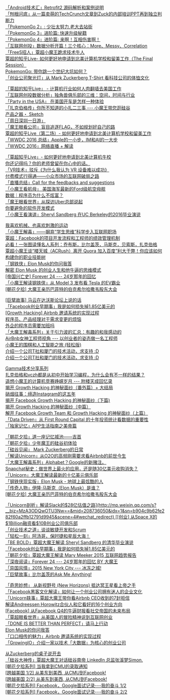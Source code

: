 [「Android技术汇」Retrofit2 源码解析和案例说明](http://mp.weixin.qq.com/s?__biz=MzA3ODQwOTU3Nw==&mid=2650356343&idx=1&sn=0d85e0633820278571c641e125302fd3&scene=4#wechat_redirect)     
[「刨根问底」从一篇卖萌的TechCrunch文章到Zuck的内部培训PPT再到独立判断力](http://mp.weixin.qq.com/s?__biz=MzA3ODQwOTU3Nw==&mid=2650356340&idx=1&sn=c0973b5b2d33ebf90f8fcf0f8242ebcb&scene=4#wechat_redirect)     
[「PokemonGo 2」: 少壮太努力,老大去站街](http://mp.weixin.qq.com/s?__biz=MzA3ODQwOTU3Nw==&mid=2650356321&idx=1&sn=418246071a899812d908239f7f195718&scene=4#wechat_redirect)     
[「PokemonGo 3」进阶篇: 快速升级秘籍](http://mp.weixin.qq.com/s?__biz=MzA3ODQwOTU3Nw==&mid=2650356321&idx=2&sn=188d59b2c412e1cee8cb5defdb7d3f25&scene=4#wechat_redirect)     
[「PokemonGo 4」进阶篇: 来啊！互相伤害啊！](http://mp.weixin.qq.com/s?__biz=MzA3ODQwOTU3Nw==&mid=2650356321&idx=3&sn=fa42e944655e298d5c55a3ab38382ab5&scene=4#wechat_redirect)     
[「互联网创投」数据分析开篇！三个核心：More、Messy、Correlation](http://mp.weixin.qq.com/s?__biz=MzA3ODQwOTU3Nw==&mid=2650356317&idx=1&sn=30299481a1e7fee54a890bc735b65b1e&scene=4#wechat_redirect)     
[「FreeS招人」覃超小魔王跪求技术牛人](http://mp.weixin.qq.com/s?__biz=MzA3ODQwOTU3Nw==&mid=2650356311&idx=1&sn=76b76c73d959e8bdfb177994e8e259f9&scene=4#wechat_redirect)     
[覃超的知乎Live- 如何更好地申请到北美计算机学校和留美工作（The Final Session）](http://mp.weixin.qq.com/s?__biz=MzA3ODQwOTU3Nw==&mid=2650356310&idx=1&sn=66ac9dbe8dcd4328fca9fef8937628fb&scene=4#wechat_redirect)     
[PokemonGo: 带你跳一个世纪大坑如何？](http://mp.weixin.qq.com/s?__biz=MzA3ODQwOTU3Nw==&mid=2650356303&idx=1&sn=8fa47d062bc7510af6d598ca9558b0f7&scene=4#wechat_redirect)     
[「创业公司聚光灯」从 Mark Zuckerberg T-Shirt 看科技公司的体恤文化](http://mp.weixin.qq.com/s?__biz=MzA3ODQwOTU3Nw==&mid=2650356299&idx=1&sn=274b7c8d2781edf70fe0e3519707d760&scene=4#wechat_redirect)     


[「覃超的知乎Live」 - 计算机行业如何人肉翻墙去美国工作](http://mp.weixin.qq.com/s?__biz=MzA3ODQwOTU3Nw==&mid=2650356296&idx=1&sn=0667a4ea0eeac6f86e1c3dc5d7db6020&scene=4#wechat_redirect)     
[「互联网创投数据分析」独角兽俱乐部的三维：空间，时间与行业](http://mp.weixin.qq.com/s?__biz=MzA3ODQwOTU3Nw==&mid=2650356291&idx=1&sn=938465f34dc67b947bcb317e10865d55&scene=4#wechat_redirect)     
[「Party in the USA」 在美国开车是怎样一种体验](http://mp.weixin.qq.com/s?__biz=MzA3ODQwOTU3Nw==&mid=2650356286&idx=1&sn=84bc53935f783d01d53aec04cef90c19&scene=4#wechat_redirect)     
[「扎克伯格传」你所不知道的小扎二三事 --- 小魔王带您逛硅谷](http://mp.weixin.qq.com/s?__biz=MzA3ODQwOTU3Nw==&mid=2650356283&idx=1&sn=0efac37ba4d10b4d04770963e02007f6&scene=4#wechat_redirect)     
[产品之器・ Sketch](http://mp.weixin.qq.com/s?__biz=MzA3ODQwOTU3Nw==&mid=2650356280&idx=1&sn=7428e8b4fb2fc599b1b7abc9f322c832&scene=4#wechat_redirect)     
[「周日深圳一日游」](http://mp.weixin.qq.com/s?__biz=MzA3ODQwOTU3Nw==&mid=2650356280&idx=2&sn=3f908988b53b4d1fdb434c8810a6617c&scene=4#wechat_redirect)     
[「魔王眼看公司」盲目追逐FLAG，不如规划好自己的路](http://mp.weixin.qq.com/s?__biz=MzA3ODQwOTU3Nw==&mid=2650356261&idx=1&sn=da1cbd211d38f0d315e21392f68a5c1b&scene=4#wechat_redirect)     
[覃超的知乎Live（第二场）- 如何更好地申请到北美计算机学校和留美工作](http://mp.weixin.qq.com/s?__biz=MzA3ODQwOTU3Nw==&mid=2650356255&idx=1&sn=3a263c33abb19f025cae7e51cb775c6a&scene=4#wechat_redirect)     
[「WWDC 2016 总结」Apple的一小步，IM和AI的一大步](http://mp.weixin.qq.com/s?__biz=MzA3ODQwOTU3Nw==&mid=2650356250&idx=1&sn=a460d559b7106dc80bac4b90b4d69ca8&scene=4#wechat_redirect)     
[「WWDC 2016」网络直播 + 解读](http://mp.weixin.qq.com/s?__biz=MzA3ODQwOTU3Nw==&mid=2650356247&idx=1&sn=57873777ced7e5dceea95a5941314da6&scene=4#wechat_redirect)     


[「覃超知乎Live」- 如何更好地申请到北美计算机牛校](http://mp.weixin.qq.com/s?__biz=MzA3ODQwOTU3Nw==&mid=2650356243&idx=1&sn=de9d0cbb5a390dddc7d4ffe747088b6d&scene=4#wechat_redirect)     
[你还记得吗？你的老师曾留在你心中的话。](http://mp.weixin.qq.com/s?__biz=MzA3ODQwOTU3Nw==&mid=2650356236&idx=1&sn=7d767a0ee78d7d57a6d260967d1d46d8&scene=4#wechat_redirect)     
[「VR技术」驳斥《为什么我认为 VR 设备难以成功》](http://mp.weixin.qq.com/s?__biz=MzA3ODQwOTU3Nw==&mid=2650356230&idx=1&sn=19c81c67dae89be08064a8319fa55e09&scene=4#wechat_redirect)     
[付费模式行得通——小众市场的互联网破局之路](http://mp.weixin.qq.com/s?__biz=MzA3ODQwOTU3Nw==&mid=2650356227&idx=1&sn=108de9aae18b669253be370ab38457ab&scene=4#wechat_redirect)     
[「直播总结」Call for the feedbacks and suggestions](http://mp.weixin.qq.com/s?__biz=MzA3ODQwOTU3Nw==&mid=2650356220&idx=1&sn=9367ea8dcf0dac0dcf4b67eb5cfef9b7&scene=4#wechat_redirect)     
[「小魔王看航母」 美国海军最新的Ford级航空母舰](http://mp.weixin.qq.com/s?__biz=MzA3ODQwOTU3Nw==&mid=2650356216&idx=1&sn=84455d0ce4468576c1b61113cef5ee5f&scene=4#wechat_redirect)     
[数据｜程序员为什么不炫富？](http://mp.weixin.qq.com/s?__biz=MzA3ODQwOTU3Nw==&mid=2650356207&idx=1&sn=315f8304522308bc88dbe41aaafecc3f&scene=4#wechat_redirect)     
[「魔王眼看世界」从探访Uber总部说起](http://mp.weixin.qq.com/s?__biz=MzA3ODQwOTU3Nw==&mid=2650356201&idx=1&sn=82a94d1767d3a5c6a857d27c55f08aff&scene=4#wechat_redirect)     
[你要避免的软件开发模式](http://mp.weixin.qq.com/s?__biz=MzA3ODQwOTU3Nw==&mid=2650356191&idx=1&sn=70907e075b845c975a639228606aa46a&scene=4#wechat_redirect)     
[「小魔王看演讲」Sheryl Sandberg 在UC Berkeley的2016毕业演说](http://mp.weixin.qq.com/s?__biz=MzA3ODQwOTU3Nw==&mid=2650356181&idx=1&sn=ff603aa344294ed7eb0fd2cf14ac531b&scene=4#wechat_redirect)     


[我喜欢机械、也喜欢刺激的运动](http://mp.weixin.qq.com/s?__biz=MzA3ODQwOTU3Nw==&mid=2650356168&idx=1&sn=7b75dbbfae9e6f4c9a7e743ce88b6e14&scene=4#wechat_redirect)     
[「小魔王解毒」——摒弃“学生思维”科学步入互联网职场](http://mp.weixin.qq.com/s?__biz=MzA3ODQwOTU3Nw==&mid=2650356165&idx=1&sn=a4bcce3d40795e79762d973b7262ada8&scene=4#wechat_redirect)     
[覃超：Facebook的项目开发流程和工程师的绩效管理机制](http://mp.weixin.qq.com/s?__biz=MzA3ODQwOTU3Nw==&mid=2650356144&idx=1&sn=cfd57a991721336c488cb18f9f2a8fd7&scene=4#wechat_redirect)     
[必看！一张图读懂名人系列：乔布斯，比尔盖茨，马斯克，贝索斯，扎克伯格](http://mp.weixin.qq.com/s?__biz=MzA3ODQwOTU3Nw==&mid=2650356137&idx=1&sn=c774c1bf267a0ad1af881996210c4730&scene=4#wechat_redirect)     
[覃超小魔王谈“楼天城（ACRush）离开 Quora 加入百度”利大于弊！你应该如何构建你的职业技能树](http://mp.weixin.qq.com/s?__biz=MzA3ODQwOTU3Nw==&mid=2650356130&idx=1&sn=1a2ca85f5a570241995a568b263a7bb1&scene=4#wechat_redirect)     
[「钢铁侠」Elon Musk的你问我答](http://mp.weixin.qq.com/s?__biz=MzA3ODQwOTU3Nw==&mid=2650356120&idx=1&sn=c1982f0194cdd691db29f2add26f53ed&scene=4#wechat_redirect)     
[解密 Elon Musk 的创业人生和他牛逼的思维模式](http://mp.weixin.qq.com/s?__biz=MzA3ODQwOTU3Nw==&mid=2650356115&idx=1&sn=48d3928c8bd2d3e595d2fb7fe60996cc&scene=4#wechat_redirect)     
[[帝国兴亡史] Forever 24 --- 24岁那年的回忆](http://mp.weixin.qq.com/s?__biz=MzA3ODQwOTU3Nw==&mid=2650356112&idx=1&sn=2d649ce758acd5d599ec59e6889802ac&scene=4#wechat_redirect)     
[「小魔王解读钢铁侠」从 Model 3 发布看 Tesla 的EV霸业](http://mp.weixin.qq.com/s?__biz=MzA3ODQwOTU3Nw==&mid=402872460&idx=1&sn=8468537bda1887a73c3c8a752b43cac0&scene=4#wechat_redirect)     
[[朝花夕拾] 大魔王亲历巴菲特的伯克希尔哈撒韦股东大会](http://mp.weixin.qq.com/s?__biz=MzA3ODQwOTU3Nw==&mid=402535433&idx=1&sn=021bffa2da70de330a1a276d114e7942&scene=4#wechat_redirect)     


[[巨擘故事] 马云在达沃斯论坛上说的话](http://mp.weixin.qq.com/s?__biz=MzA3ODQwOTU3Nw==&mid=402507588&idx=1&sn=14d55a2fd9451a056fbfcd7a385940ae&scene=4#wechat_redirect)     
[「Facebook创业早期事」我是如何损失掉1.85亿美元的](http://mp.weixin.qq.com/s?__biz=MzA3ODQwOTU3Nw==&mid=402441310&idx=1&sn=50915cf8cb1fe234ebf8eef5fe4d6d84&scene=4#wechat_redirect)     
[[Growth Hacking] Airbnb 邀请系统的实现过程](http://mp.weixin.qq.com/s?__biz=MzA3ODQwOTU3Nw==&mid=402308262&idx=1&sn=45b7c2b23fe6fcec6f39a853d0891d8d&scene=4#wechat_redirect)     
[程序员、产品经理对于需求变更的烦恼](http://mp.weixin.qq.com/s?__biz=MzA3ODQwOTU3Nw==&mid=401858504&idx=1&sn=4dab161249b2c701f8c9e3325c30936a&scene=4#wechat_redirect)     
[外企的程序员需要加班吗](http://mp.weixin.qq.com/s?__biz=MzA3ODQwOTU3Nw==&mid=401824032&idx=1&sn=3f4ae4b8b375bd852c3eacbb636d8e5d&scene=4#wechat_redirect)     
[「大魔王解毒系列」关于引力波的汇总：有趣的和我感动的](http://mp.weixin.qq.com/s?__biz=MzA3ODQwOTU3Nw==&mid=401748984&idx=1&sn=5bc4620395892f406c22bc42ff3342b9&scene=4#wechat_redirect)     
[AirBnb女神工程师视角 --- 以创业者的姿态做一名工程师](http://mp.weixin.qq.com/s?__biz=MzA3ODQwOTU3Nw==&mid=401728988&idx=1&sn=67488da1be3a31fa2f3d46c9a3c2e97a&scene=4#wechat_redirect)     
[小魔王的围棋和人工智能之旅 (轻松版)](http://mp.weixin.qq.com/s?__biz=MzA3ODQwOTU3Nw==&mid=401671198&idx=1&sn=a8eb98b3697790600a64f01afd48e042&scene=4#wechat_redirect)     
[介绍一个公司T社和厦门的技术活动，求支持 :D](http://mp.weixin.qq.com/s?__biz=MzA3ODQwOTU3Nw==&mid=401252911&idx=1&sn=691cd0275bc82e07d48bbb5c12187d9c&scene=4#wechat_redirect)     
[介绍一个公司T社和厦门的技术活动，求支持 :D](http://mp.weixin.qq.com/s?__biz=MzA3ODQwOTU3Nw==&mid=401251827&idx=1&sn=71fbe353010d0dda3bb77b0376e171b3&scene=4#wechat_redirect)     


[Gamma技术分享系列](http://mp.weixin.qq.com/s?__biz=MzA3ODQwOTU3Nw==&mid=401188444&idx=1&sn=27a7e08c2e474b788a9713aeb317084f&scene=4#wechat_redirect)     
[扎克伯格和vczh都是从初中开始学习编程，为什么会有不一样的结果？](http://mp.weixin.qq.com/s?__biz=MzA3ODQwOTU3Nw==&mid=401140853&idx=1&sn=84daa71b9a56027ff5bc8693caa77460&scene=4#wechat_redirect)     
[遥想小魔王的计算机竞赛峥嵘岁月 --- 附楼天成回忆录](http://mp.weixin.qq.com/s?__biz=MzA3ODQwOTU3Nw==&mid=400977175&idx=1&sn=dd679bd09458f39caa52565e0ba0c604&scene=4#wechat_redirect)     
[揭开 Growth Hacking 的神秘面纱（番外篇）+ 大结局](http://mp.weixin.qq.com/s?__biz=MzA3ODQwOTU3Nw==&mid=400898028&idx=1&sn=020daa2735ffe8221b4523c47b88180a&scene=4#wechat_redirect)     
[硝烟往事：缔造Instagram的这五年](http://mp.weixin.qq.com/s?__biz=MzA3ODQwOTU3Nw==&mid=400714619&idx=1&sn=59edcc039b75dd984e3002fd00949b98&scene=4#wechat_redirect)     
[揭开 Facebook Growth Hacking 的神秘面纱（下篇)](http://mp.weixin.qq.com/s?__biz=MzA3ODQwOTU3Nw==&mid=400680442&idx=1&sn=9d5e8e0886f0292860ef06e57f227b10&scene=4#wechat_redirect)     
[揭开 Growth Hacking 的神秘面纱（中篇）](http://mp.weixin.qq.com/s?__biz=MzA3ODQwOTU3Nw==&mid=400215254&idx=1&sn=80d6a01e995f6d9c412a87b481d1512d&scene=4#wechat_redirect)     
[解开 Facebook Growth Team 和 Growth Hacking 的神秘面纱（上篇）](http://mp.weixin.qq.com/s?__biz=MzA3ODQwOTU3Nw==&mid=209715586&idx=1&sn=ac41ffe3bc55956001f286ebde30cf52&scene=4#wechat_redirect)     
[「Data Driven」从 First Round Capital 的十年投资统计看数据的重要性](http://mp.weixin.qq.com/s?__biz=MzA3ODQwOTU3Nw==&mid=209150004&idx=1&sn=96d15efbfd0b7605c03d75c0a1ac332b&scene=4#wechat_redirect)     
[「独家记忆」APP生活指南之美帝篇](http://mp.weixin.qq.com/s?__biz=MzA3ODQwOTU3Nw==&mid=209127087&idx=1&sn=1dfc037f80113b3dce66d96d8da01b02&scene=4#wechat_redirect)     


[「朝花夕拾」道一座记忆城池——吉首](http://mp.weixin.qq.com/s?__biz=MzA3ODQwOTU3Nw==&mid=209102730&idx=1&sn=630a08d3d666eb80d76a4fda5a4eb8be&scene=4#wechat_redirect)     
[「朝花夕拾」少年魔王的硅谷初体验](http://mp.weixin.qq.com/s?__biz=MzA3ODQwOTU3Nw==&mid=209090760&idx=1&sn=b4ce881bcea048d392fc6f82d6eb2cb1&scene=4#wechat_redirect)     
[「硅谷见闻」 Mark Zuckerberg的日常](http://mp.weixin.qq.com/s?__biz=MzA3ODQwOTU3Nw==&mid=209078887&idx=1&sn=23fd4e41b6b46d0bfa443cf88bd52e7a&scene=4#wechat_redirect)     
[「解读Unicorn」从O2O的高频刚需要求看Airbnb的前世今生](http://mp.weixin.qq.com/s?__biz=MzA3ODQwOTU3Nw==&mid=209019630&idx=1&sn=5ef3c9f2508887a51459b3639ad36abf&scene=4#wechat_redirect)     
[「大魔王解毒系列」Alphabet？Google的新赌注。](http://mp.weixin.qq.com/s?__biz=MzA3ODQwOTU3Nw==&mid=208984407&idx=1&sn=8f01640bf81717281dce4ca4ed562de1&scene=4#wechat_redirect)     
[Snapchat秘史：做世界上最火的应用，还是随30亿美元收购消失？](http://mp.weixin.qq.com/s?__biz=MzA3ODQwOTU3Nw==&mid=208973481&idx=1&sn=311778db5b43a53ee83f70592089fd5e&scene=4#wechat_redirect)     
[「Unicorn」大魔王解读最新的十亿美元俱乐部](http://mp.weixin.qq.com/s?__biz=MzA3ODQwOTU3Nw==&mid=208962548&idx=1&sn=80ab0c8152e03658db6cd446d1ceca47&scene=4#wechat_redirect)     
[「钢铁侠现实版」Elon Musk - 地球上最炫酷的人](http://mp.weixin.qq.com/s?__biz=MzA3ODQwOTU3Nw==&mid=208793556&idx=1&sn=fb3c6139f590c7dcc444e636223d547f&scene=4#wechat_redirect)     
[「传奇人物」伊隆·马斯克（Elon Musk）是谁？](http://mp.weixin.qq.com/s?__biz=MzA3ODQwOTU3Nw==&mid=208782688&idx=1&sn=26f625ac19bc394ed3c58395d0faccb6&scene=4#wechat_redirect)     
[[朝花夕拾] 大魔王亲历巴菲特的伯克希尔哈撒韦股东大会](http://mp.weixin.qq.com/s?__biz=MzA3ODQwOTU3Nw==&mid=208767828&idx=1&sn=80a0084eb7854eb7e25fecc875465868&scene=4#wechat_redirect)     


[「Unicorn剖析」解读Slack的$28亿估值之路](http://mp.weixin.qq.com/s?__biz=MzA3ODQwOTU3Nw==&mid=208736050&idx=1&sn=b904c9b62fe282f60a2ffb12791d9945&scene=4#wechat_redirect)     
[[创业] 从Space X的$1Billion融资看$10B创业公司俱乐部](http://mp.weixin.qq.com/s?__biz=MzA3ODQwOTU3Nw==&mid=208736050&idx=2&sn=2a9c97b7d268237f54ffb586331a5aa8&scene=4#wechat_redirect)     
[「创业技术之道」谈谈敏捷开发和Scrum](http://mp.weixin.qq.com/s?__biz=MzA3ODQwOTU3Nw==&mid=208726499&idx=1&sn=4e2e01cd66aa5e3673bcfd2db1e4edd8&scene=4#wechat_redirect)     
[「轻松一刻」阿汤哥，保时捷和星辰大海！](http://mp.weixin.qq.com/s?__biz=MzA3ODQwOTU3Nw==&mid=208726499&idx=2&sn=36cf81d0e894a523f222a7aca1bb26d6&scene=4#wechat_redirect)     
[「BE BOLD」覃超大魔王解读 Sheryl Sandberg 的清华毕业演说](http://mp.weixin.qq.com/s?__biz=MzA3ODQwOTU3Nw==&mid=208697295&idx=1&sn=7a1af6fe788bec864d2a062de7b3e6f9&scene=4#wechat_redirect)     
[「Facebook创业早期事」我是如何损失掉1.85亿美元的](http://mp.weixin.qq.com/s?__biz=MzA3ODQwOTU3Nw==&mid=208697295&idx=2&sn=d2a183eb80fbde3a4fc3469c98255491&scene=4#wechat_redirect)     
[「朝花夕拾」覃超大魔王解读 Mary Meeker 2015 互联网趋势报告](http://mp.weixin.qq.com/s?__biz=MzA3ODQwOTU3Nw==&mid=208644880&idx=1&sn=e2d21baa3b43e8863e97f2c4333dddb4&scene=4#wechat_redirect)     
[「深夜阅读」Forever 24 --- 24岁那年的回忆 BY 大魔王](http://mp.weixin.qq.com/s?__biz=MzA3ODQwOTU3Nw==&mid=208607987&idx=1&sn=1d6bb11557d2fb076b299def11e4dbe0&scene=4#wechat_redirect)     
[「异国风情」2015 New York City --- 冰冻之城!](http://mp.weixin.qq.com/s?__biz=MzA3ODQwOTU3Nw==&mid=208607987&idx=2&sn=d9f336417f9b5d11d1807116fcc9a5f9&scene=4#wechat_redirect)     
[「巨擘故事」比尔盖茨的Ask Me Anything!](http://mp.weixin.qq.com/s?__biz=MzA3ODQwOTU3Nw==&mid=208607987&idx=3&sn=ccd8b894ea088712a22223fba343c55d&scene=4#wechat_redirect)     


[「奇思妙想」 从新视野号 (New Horizons) 抵达冥王星看上帝之手](http://mp.weixin.qq.com/s?__biz=MzA3ODQwOTU3Nw==&mid=208589710&idx=1&sn=fed011c2f13d0996c48068e0e926404d&scene=4#wechat_redirect)     
[「Facebook黑客文化解读」如何让一个创业公司拥有迷人的企业文化](http://mp.weixin.qq.com/s?__biz=MzA3ODQwOTU3Nw==&mid=208589710&idx=2&sn=9452edeb02783dcf7a2bfe2721d6836e&scene=4#wechat_redirect)     
[「Unicorn轶事」覃超大魔王带你看Airbnb CEO收到的7封拒信](http://mp.weixin.qq.com/s?__biz=MzA3ODQwOTU3Nw==&mid=208544187&idx=1&sn=76dc7ec971f925072216aaba7482d6f1&scene=4#wechat_redirect)     
[解读Andreessen Horowitz合伙人和它看好的16个创业方向](http://mp.weixin.qq.com/s?__biz=MzA3ODQwOTU3Nw==&mid=208544187&idx=2&sn=756e43651b107520fe8d1a1f0fbce68e&scene=4#wechat_redirect)     
[[Facebook] 从Facebook Q4的牛逼财报看社交帝国的未来布局](http://mp.weixin.qq.com/s?__biz=MzA3ODQwOTU3Nw==&mid=208544187&idx=3&sn=93b6adcecb128339c3322dcea4c318f2&scene=4#wechat_redirect)     
[「覃超眼看世界」从美国人的冒险精神说到互联网创业](http://mp.weixin.qq.com/s?__biz=MzA3ODQwOTU3Nw==&mid=208509632&idx=1&sn=6e73a4c1e40c8808c199a1956c97cb53&scene=4#wechat_redirect)     
[「DONE IS BETTER THAN PERFECT」请马上行动](http://mp.weixin.qq.com/s?__biz=MzA3ODQwOTU3Nw==&mid=208509632&idx=2&sn=298264dcc71d5a0301f73a09f92d890c&scene=4#wechat_redirect)     
[Elon Musk的你问我答](http://mp.weixin.qq.com/s?__biz=MzA3ODQwOTU3Nw==&mid=208509632&idx=3&sn=0147a52ed43efb9cb338e512caca1b72&scene=4#wechat_redirect)     
[「口口相传的魅力」Airbnb 邀请系统的实现过程](http://mp.weixin.qq.com/s?__biz=MzA3ODQwOTU3Nw==&mid=208491491&idx=1&sn=fc763227ded881010bf1f953c9be51e9&scene=4#wechat_redirect)     
[「GrowingIO」介绍一家以技术「大数据」为核心的创业公司](http://mp.weixin.qq.com/s?__biz=MzA3ODQwOTU3Nw==&mid=208491491&idx=2&sn=b7d00de2bdcb5787cc6898431f9649df&scene=4#wechat_redirect)     


[从Zuckerberg的桌子说开去](http://mp.weixin.qq.com/s?__biz=MzA3ODQwOTU3Nw==&mid=208491491&idx=3&sn=f9f3e39552e799f8a597a5977b75f4e3&scene=4#wechat_redirect)     
[「硅谷大神传」覃超大魔王对话硅谷南帝 LinkedIn 总监张溪梦Simon.](http://mp.weixin.qq.com/s?__biz=MzA3ODQwOTU3Nw==&mid=208478801&idx=1&sn=4491bfa085f88dfcbec251859a78e745&scene=4#wechat_redirect)     
[[朝花夕拾系列] 当我拿到CMU的录取通知](http://mp.weixin.qq.com/s?__biz=MzA3ODQwOTU3Nw==&mid=208478801&idx=2&sn=cd250d10b5604b124985d9a37d8745f2&scene=4#wechat_redirect)     
[[跨越美国 1/2] 从美东到美西, 从CMU到Facebook!](http://mp.weixin.qq.com/s?__biz=MzA3ODQwOTU3Nw==&mid=208478801&idx=3&sn=8a8cde39ad3d0033da30a997ed9f736f&scene=4#wechat_redirect)     
[[跨越美国 2/2] 从美东到美西, 从CMU到Facebook!](http://mp.weixin.qq.com/s?__biz=MzA3ODQwOTU3Nw==&mid=208478801&idx=4&sn=4ddcea1a3dbc6ef42692f3f7638413cf&scene=4#wechat_redirect)     
[[朝花夕拾系列] Facebook，Google面试记录---我的奋斗 1/2](http://mp.weixin.qq.com/s?__biz=MzA3ODQwOTU3Nw==&mid=208448414&idx=1&sn=4958cd2368107fa07b2a806ad7ad07cc&scene=4#wechat_redirect)     
[[朝花夕拾系列] Facebook，Google面试记录---我的奋斗 2/2](http://mp.weixin.qq.com/s?__biz=MzA3ODQwOTU3Nw==&mid=208448414&idx=2&sn=f19f5100fd8097224a726e074b921ca4&scene=4#wechat_redirect)     
